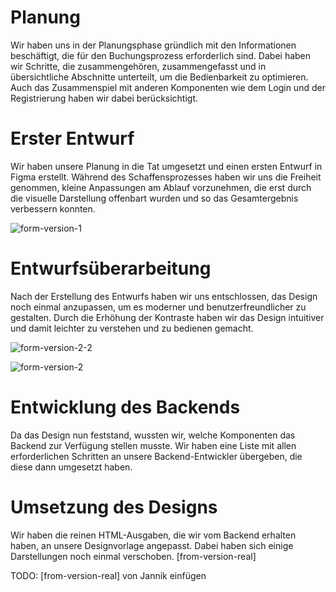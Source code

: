 # Planung

Wir haben uns in der Planungsphase gründlich mit den Informationen beschäftigt, die für den Buchungsprozess erforderlich sind. Dabei haben wir Schritte, die zusammengehören, zusammengefasst und in übersichtliche Abschnitte unterteilt, um die Bedienbarkeit zu optimieren. Auch das Zusammenspiel mit anderen Komponenten wie dem Login und der Registrierung haben wir dabei berücksichtigt.

# Erster Entwurf

Wir haben unsere Planung in die Tat umgesetzt und einen ersten Entwurf in Figma erstellt. Während des Schaffensprozesses haben wir uns die Freiheit genommen, kleine Anpassungen am Ablauf vorzunehmen, die erst durch die visuelle Darstellung offenbart wurden und so das Gesamtergebnis verbessern konnten. 

![form-version-1](https://user-images.githubusercontent.com/57149152/214050901-96b3ee00-0c28-43d0-9de6-c3afd5b90d09.png)


# Entwurfsüberarbeitung

Nach der Erstellung des Entwurfs haben wir uns entschlossen, das Design noch einmal anzupassen, um es moderner und benutzerfreundlicher zu gestalten. Durch die Erhöhung der Kontraste haben wir das Design intuitiver und damit leichter zu verstehen und zu bedienen gemacht. 

![form-version-2-2](https://user-images.githubusercontent.com/57149152/214051801-8b4c0534-e776-45e1-b186-642d9cfce27a.png)

![form-version-2](https://user-images.githubusercontent.com/57149152/214051234-8d3b9029-72f8-4c10-bbed-54661f535b7f.png)

# Entwicklung des Backends

Da das Design nun feststand, wussten wir, welche Komponenten das Backend zur Verfügung stellen musste. Wir haben eine Liste mit allen erforderlichen Schritten an unsere Backend-Entwickler übergeben, die diese dann umgesetzt haben.

# Umsetzung des Designs

Wir haben die reinen HTML-Ausgaben, die wir vom Backend erhalten haben, an unsere Designvorlage angepasst. Dabei haben sich einige Darstellungen noch einmal verschoben. [from-version-real]

TODO: [from-version-real] von Jannik einfügen
